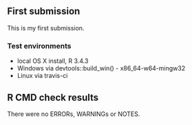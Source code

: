 ## First submission
This is my first submission. 

### Test environments
* local OS X install, R 3.4.3
* Windows via devtools::build_win() - x86_64-w64-mingw32
* Linux via travis-ci

## R CMD check results
There were no ERRORs, WARNINGs or NOTES. 
